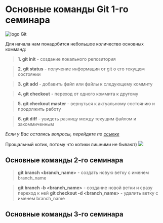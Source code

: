 # Основные команды Git 1-го семинара

![](https://avatars.githubusercontent.com/u/18133?s=200&v=4 "logo Git")

Для начала нам понадобится небольшое количество основных комманд:

> **1. git init** - создание локального репозитория

> **2. git status** - получение информации от git о его текущем состоянии

> **3. git add** - добавить файл или файлы к следующему коммиту

> **4. git checkout** - переход от одного коммита к другому

> **5. git checkout master** - вернуться к актуальному состоянию и продолжить работу

> **6. git diff** - увидеть разницу между текущим файлом и закоммиченным 

*Если у Вас остались вопросы, перейдите по [ссылке](https://gb.ru/lessons/299757)*

Прощальный котик, потому что котики лишними не бывают)
![](https://st.depositphotos.com/3047333/4830/i/600/depositphotos_48304783-stock-photo-cat-sitting-in-snow.jpg)

## Основные команды 2-го семинара

> **git branch <branch_name>** - создать новую ветку с именем branch_name

> **git branch -b <branch_name>** - создание новой ветки и сразу переход к ней 
> **git checkout -d <branch_name>** - удалить ветку с именем branch_name

## Основные команды 3-го семинара